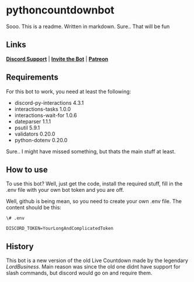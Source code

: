 # pythoncountdownbot

Sooo. This is a readme. Written in markdown. Sure.. That will be fun

## Links

**[Discord Support](https://discord.com/invite/b2fY4z4xBY "Join the support guild!")** | **[Invite the Bot](https://top.gg/bot/710486805836988507)** | **[Patreon](https://www.patreon.com/livecountdownbot)**

## Requirements

For this bot to work, you need at least the following:

- discord-py-interactions 4.3.1
- interactions-tasks 1.0.0
- interactions-wait-for 1.0.6
- dateparser 1.1.1
- psutil 5.9.1
- validators 0.20.0
- python-dotenv 0.20.0

Sure.. I might have missed something, but thats the main stuff at least.

## How to use

To use this bot? Well, just get the code, install the required stuff, fill in the .env file with your own bot token and you are off.

Well, github is being mean, so you need to create your own .env file. The content should be this:

```
\# .env

DISCORD_TOKEN=YourLongAndComplicatedToken
```

## History

This bot is a new version of the old Live Countdown made by the legendary _LordBusiness_. Main reason was since the old one didnt have support for slash commands, but discord would go on and require them.
